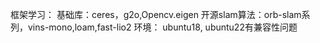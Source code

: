 
框架学习：
基础库：ceres，g2o,Opencv.eigen
开源slam算法：orb-slam系列，vins-mono,loam,fast-lio2
环境：
ubuntu18, ubuntu22有兼容性问题